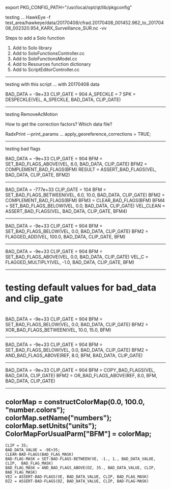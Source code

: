 
export PKG_CONFIG_PATH="/usr/local/opt/qt/lib/pkgconfig"

testing ...
HawkEye -f test_area/hawkeye/data/20170408/cfrad.20170408_001452.962_to_20170408_002320.954_KARX_Surveillance_SUR.nc -vv

Steps to add a Solo function

1. Add to Solo library
2. Add to SoloFunctionsController.cc
3. Add to SoloFunctionsModel.cc
4. Add to Resources function dictionary 
5. Add to ScriptEditorController.cc
---

testing with this script ...
with 20170408 data

BAD_DATA = -9e+33
CLIP_GATE = 904
A_SPECKLE = 7
SPK = DESPECKLE(VEL, A_SPECKLE, BAD_DATA, CLIP_GATE)

----
 
testing RemoveAcMotion

How to get the correction factors?  Which data file?

RadxPrint --print_params ...
apply_georeference_corrections = TRUE; 

-----

testing bad flags 

BAD_DATA = -9e+33
CLIP_GATE = 904 
BFM = SET_BAD_FLAGS_ABOVE(VEL, 6.0, BAD_DATA, CLIP_GATE)
BFM2 = COMPLEMENT_BAD_FLAGS(BFM)
RESULT = ASSERT_BAD_FLAGS(VEL, BAD_DATA, CLIP_GATE, BFM2)

------

BAD_DATA = -777e+33
CLIP_GATE = 104 
BFM = SET_BAD_FLAGS_BETWEEN(VEL, 6.0, 10.0, BAD_DATA, CLIP_GATE)
BFM2 = COMPLEMENT_BAD_FLAGS(BFM)
BFM3 = CLEAR_BAD_FLAGS(BFM)
BFM4 = SET_BAD_FLAGS_BELOW(VEL, 0.0, BAD_DATA, CLIP_GATE)
VEL_CLEAN = ASSERT_BAD_FLAGS(VEL, BAD_DATA, CLIP_GATE, BFM4)

-----

BAD_DATA = -9e+33
CLIP_GATE = 904 
BFM = SET_BAD_FLAGS_BELOW(VEL, 0.0, BAD_DATA, CLIP_GATE)
BFM2 = FLAGGED_ADD(VEL, 100.0, BAD_DATA, CLIP_GATE, BFM)

----

BAD_DATA = -9e+33
CLIP_GATE = 904 
BFM = SET_BAD_FLAGS_ABOVE(VEL, 0.0, BAD_DATA, CLIP_GATE)
VEL_C = FLAGGED_MULTIPLY(VEL, -1.0, BAD_DATA, CLIP_GATE, BFM)

----
#
# testing default values for bad_data and clip_gate
#
BAD_DATA = -9e+33
CLIP_GATE = 904 
BFM = SET_BAD_FLAGS_BELOW(VEL, 0.0, BAD_DATA, CLIP_GATE)
BFM2 = XOR_BAD_FLAGS_BETWEEN(VEL, 10.0, 15.0, BFM)

----

BAD_DATA = -9e+33
CLIP_GATE = 904 
BFM = SET_BAD_FLAGS_BELOW(VEL, 0.0, BAD_DATA, CLIP_GATE)
BFM2 = AND_BAD_FLAGS_ABOVE(REF, 8.0, BFM, BAD_DATA, CLIP_GATE)

----


BAD_DATA = -9e+33
CLIP_GATE = 904 
BFM = COPY_BAD_FLAGS(VEL, BAD_DATA, CLIP_GATE)
BFM2 = OR_BAD_FLAGS_ABOVE(REF, 8.0, BFM, BAD_DATA, CLIP_GATE)

----
  colorMap = constructColorMap(0.0, 100.0, "number.colors");
  colorMap.setName("numbers");
  colorMap.setUnits("units");
  ColorMapForUsualParm["BFM"] = colorMap;
-------


    CLIP = 35;
    BAD_DATA_VALUE = -9E+35;
    CLEAR-BAD-FLAGS(BAD_FLAG_MASK)
    BAD-FLAG-MASK = SET-BAD-FLAGS-BETWEEN(VE, -1., 1., BAD_DATA_VALUE, CLIP,  BAD_FLAG_MASK)
    BAD_FLAG_MASK = AND_BAD_FLAGS_ABOVE(DZ, 35., BAD_DATA_VALUE, CLIP,  BAD_FLAG_MASK)
    VE2 = ASSERT-BAD-FLAGS(VE, BAD_DATA_VALUE, CLIP, BAD_FLAG_MASK)
    DZ2 = ASSERT-BAD-FLAGS(DZ, BAD_DATA_VALUE, CLIP, BAD-FLAG-MASK)
